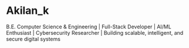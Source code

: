 # Akilan_k
B.E. Computer Science &amp; Engineering | Full-Stack Developer | AI/ML Enthusiast | Cybersecurity Researcher | Building scalable, intelligent, and secure digital systems
